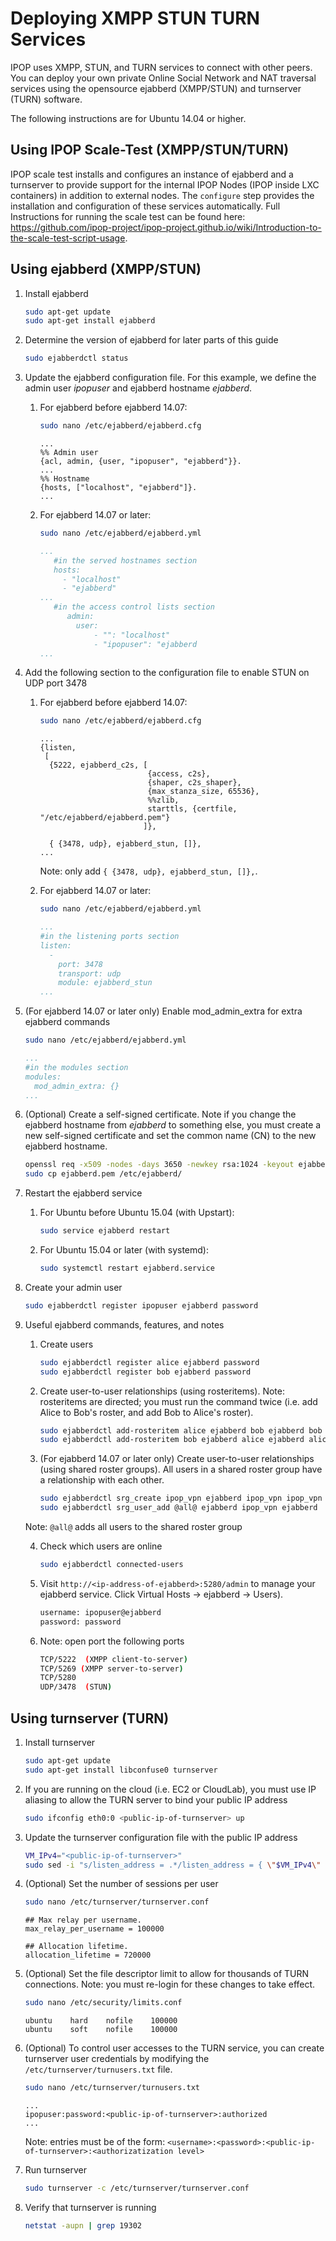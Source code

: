 # Deploying XMPP STUN TURN Services

IPOP uses XMPP, STUN, and TURN services to connect with other peers. You can deploy your own private Online Social Network and NAT traversal services using the opensource ejabberd (XMPP/STUN) and turnserver (TURN) software.

The following instructions are for Ubuntu 14.04 or higher.

## Using IPOP Scale-Test (XMPP/STUN/TURN)

IPOP scale test installs and configures an instance of ejabberd and a
turnserver to provide support for the internal IPOP Nodes (IPOP inside LXC containers) in addition to external nodes. The `configure` step provides the installation and configuration
of these services automatically. Full Instructions for running the scale test 
can be found here:
https://github.com/ipop-project/ipop-project.github.io/wiki/Introduction-to-the-scale-test-script-usage.

## Using ejabberd (XMPP/STUN)

1. Install ejabberd

	```bash
	sudo apt-get update
	sudo apt-get install ejabberd
	```

2. Determine the version of ejabberd for later parts of this guide

	```bash
	sudo ejabberdctl status
	```

3. Update the ejabberd configuration file. For this example, we define the admin user *ipopuser* and ejabberd hostname *ejabberd*.


	1. For ejabberd before ejabberd 14.07:

		```bash
		sudo nano /etc/ejabberd/ejabberd.cfg
		```


		```data
		...
		%% Admin user
		{acl, admin, {user, "ipopuser", "ejabberd"}}.
		...
		%% Hostname
		{hosts, ["localhost", "ejabberd"]}.
		...
		```

	2. For ejabberd 14.07 or later:

		```bash
		sudo nano /etc/ejabberd/ejabberd.yml
		```

		```yml
		...
 		   #in the served hostnames section
 		   hosts:
 		     - "localhost"
 		     - "ejabberd"
		...
		   #in the access control lists section
		      admin:
		        user:
		            - "": "localhost"
		            - "ipopuser": "ejabberd
		...
		```

4. Add the following section to the configuration file to enable STUN on UDP port 3478

	1. For ejabberd before ejabberd 14.07:

		```bash
		sudo nano /etc/ejabberd/ejabberd.cfg
		```

		```data
		...
		{listen,
		 [
		  {5222, ejabberd_c2s, [
		                        {access, c2s},
		                        {shaper, c2s_shaper},
		                        {max_stanza_size, 65536},
		                        %%zlib,
		                        starttls, {certfile, "/etc/ejabberd/ejabberd.pem"}
		                       ]},

		  { {3478, udp}, ejabberd_stun, []},
		...
		```
		Note: only add ```{ {3478, udp}, ejabberd_stun, []},```.

	2. For ejabberd 14.07 or later:

		```bash
		sudo nano /etc/ejabberd/ejabberd.yml
		```

		```yml
		...
		#in the listening ports section
		listen:
		  -
		    port: 3478
		    transport: udp
		    module: ejabberd_stun
		...
		```

5. (For ejabberd 14.07 or later only) Enable mod_admin_extra for extra ejabberd commands

	```bash
	sudo nano /etc/ejabberd/ejabberd.yml
	```

	```yml
	...
	#in the modules section
	modules:
	  mod_admin_extra: {}
	...
	```

6. (Optional) Create a self-signed certificate. Note if you change the ejabberd hostname from *ejabberd* to something else, you must create a new self-signed certificate and set the common name (CN) to the new ejabberd hostname.

	```bash
	openssl req -x509 -nodes -days 3650 -newkey rsa:1024 -keyout ejabberd.pem -out ejabberd.pem
	sudo cp ejabberd.pem /etc/ejabberd/
	```
7. Restart the ejabberd service

	1. For Ubuntu before Ubuntu 15.04 (with Upstart):

		```bash
		sudo service ejabberd restart
		```

	2. For Ubuntu 15.04 or later (with systemd):

		```bash
		sudo systemctl restart ejabberd.service
		```

8. Create your admin user

	```bash
	sudo ejabberdctl register ipopuser ejabberd password
	```

9. Useful ejabberd commands, features, and notes

	1. Create users

		```bash
		sudo ejabberdctl register alice ejabberd password
		sudo ejabberdctl register bob ejabberd password
		```

	2. Create user-to-user relationships (using rosteritems). Note: rosteritems are directed; you must run the command twice (i.e. add Alice to Bob's roster, and add Bob to Alice's roster).

		```bash
		sudo ejabberdctl add-rosteritem alice ejabberd bob ejabberd bob svpn both
		sudo ejabberdctl add-rosteritem bob ejabberd alice ejabberd alice svpn both
		```

	3. (For ejabberd 14.07 or later only) Create user-to-user relationships (using shared roster groups). All users in a shared roster group have a relationship with each other.

		```bash
		sudo ejabberdctl srg_create ipop_vpn ejabberd ipop_vpn ipop_vpn ipop_vpn
		sudo ejabberdctl srg_user_add @all@ ejabberd ipop_vpn ejabberd
		```
	Note: `@all@` adds all users to the shared roster group

	4. Check which users are online

		```bash
		sudo ejabberdctl connected-users
		```

	5. Visit `http://<ip-address-of-ejabberd>:5280/admin` to manage your ejabberd service. Click Virtual Hosts -> ejabberd -> Users).

		```bash
		username: ipopuser@ejabberd
		password: password
		```

	6. Note: open port the following ports

		```bash
		TCP/5222  (XMPP client-to-server)
		TCP/5269 (XMPP server-to-server)
		TCP/5280
		UDP/3478  (STUN)
		```

## Using turnserver (TURN)

1. Install turnserver

	```bash
	sudo apt-get update
	sudo apt-get install libconfuse0 turnserver
	```

2. If you are running on the cloud (i.e. EC2 or CloudLab), you must use IP aliasing to allow the TURN server to bind your public IP address

	```bash
	sudo ifconfig eth0:0 <public-ip-of-turnserver> up
	```

3. Update the turnserver configuration file with the public IP address

	```bash
	VM_IPv4="<public-ip-of-turnserver>"
	sudo sed -i "s/listen_address = .*/listen_address = { \"$VM_IPv4\" }/g" /etc/turnserver/turnserver.conf
	```

4. (Optional) Set the number of sessions per user

	```bash
	sudo nano /etc/turnserver/turnserver.conf
	```

	```data
	## Max relay per username.
	max_relay_per_username = 100000

	## Allocation lifetime.
	allocation_lifetime = 720000
	```

5. (Optional) Set the file descriptor limit to allow for thousands of TURN connections. Note: you must re-login for these changes to take effect.

	```bash
	sudo nano /etc/security/limits.conf
	```

	```data
	ubuntu    hard    nofile    100000
	ubuntu    soft    nofile    100000
	```

6. (Optional) To control user accesses to the TURN service, you can create turnserver user credentials by modifying the `/etc/turnserver/turnusers.txt` file.

	```bash
	sudo nano /etc/turnserver/turnusers.txt
	```

	```data
	...
	ipopuser:password:<public-ip-of-turnserver>:authorized
	...
	```
	Note: entries must be of the form: `<username>:<password>:<public-ip-of-turnserver>:<authorizatization level>`

7. Run turnserver

	```bash
	sudo turnserver -c /etc/turnserver/turnserver.conf
	```

8. Verify that turnserver is running

	```bash
	netstat -aupn | grep 19302
	```